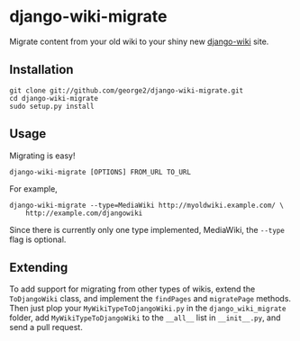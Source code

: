 django-wiki-migrate
===================

Migrate content from your old wiki to your shiny new
[django-wiki](https://github.com/benjaoming/django-wiki) site.

## Installation

    git clone git://github.com/george2/django-wiki-migrate.git
    cd django-wiki-migrate
    sudo setup.py install

## Usage

Migrating is easy!

    django-wiki-migrate [OPTIONS] FROM_URL TO_URL

For example, 

    django-wiki-migrate --type=MediaWiki http://myoldwiki.example.com/ \
        http://example.com/djangowiki

Since there is currently only one type implemented, MediaWiki, the
`--type` flag is optional.

## Extending

To add support for migrating from other types of wikis, extend the
`ToDjangoWiki` class, and implement the `findPages` and `migratePage`
methods. Then just plop your `MyWikiTypeToDjangoWiki.py` in the
`django_wiki_migrate` folder, add `MyWikiTypeToDjangoWiki` to the
`__all__` list in `__init__.py`, and send a pull request.
